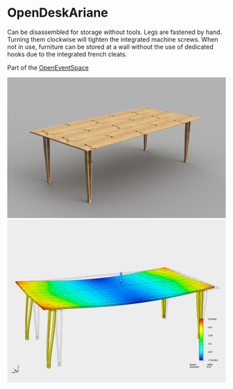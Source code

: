 # OpenDeskAriane

Can be disassembled for storage without tools. Legs are fastened by hand. Turning them clockwise will tighten the integrated machine screws. When not in use, furniture can be stored at a wall without the use of dedicated hooks due to the integrated french cleats.

Part of the [OpenEventSpace](https://github.com/etemu/OpenEventSpace)

![](Quick%20Desk%20Ariane%20760mm.png)
![](Quick%20Desk%20Ariane%20760mm%20v4%20100kg%20load.png)

